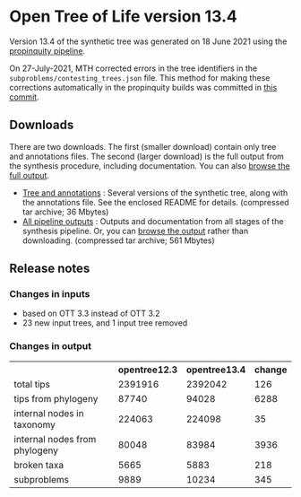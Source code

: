 # Open Tree of Life version 13.4

Version 13.4 of the synthetic tree was generated on 18 June 2021 using the [propinquity pipeline](https://github.com/OpenTreeOfLife/propinquity).

On 27-July-2021, MTH corrected errors in the tree identifiers in the `subproblems/contesting_trees.json` file. This method for making these corrections automatically in the propinquity builds was committed in [this commit](https://github.com/OpenTreeOfLife/propinquity/commit/2b2b65d18efe1dbf2141a9242b29e0a02ad41b58).

## Downloads
There are two downloads. The first (smaller download) contain only tree and annotations files. The second (larger download) is the full output from the synthesis procedure, including documentation. You can also [browse the full output](https://files.opentreeoflife.org/synthesis/opentree13.4/output/index.html).

* [Tree and annotations](https://files.opentreeoflife.org/synthesis/opentree13.4/opentree13.4tree.tgz) : Several versions of the synthetic tree, along with the annotations file. See the enclosed README for details. (compressed tar archive; 36 Mbytes)
* [All pipeline outputs](https://files.opentreeoflife.org/synthesis/opentree13.4/opentree13.4.tgz) : Outputs and documentation from all stages of the synthesis pipeline. Or, you can [browse the output](https://files.opentreeoflife.org/synthesis/opentree13.4/output/index.html) rather than downloading. (compressed tar archive; 561 Mbytes)

## Release notes

### Changes in inputs

* based on OTT 3.3 instead of OTT 3.2
* 23 new input trees, and 1 input tree removed

### Changes in output

<table class="table table-condensed">
   <tr><th><!--statistic-->&nbsp;</th><th>opentree12.3</th><th>opentree13.4</th><th>change</th></tr>
   <tr><td>total tips</td><td>2391916</td><td>2392042</td><td>126</td></tr>
   <tr><td>tips from phylogeny</td><td>87740</td><td>94028</td><td>6288</td></tr>
   <tr><td>internal nodes in taxonomy</td><td>224063</td><td>224098</td><td>35</td></tr>
   <tr><td>internal nodes from phylogeny</td><td>80048</td><td>83984</td><td>3936</td></tr>
   <tr><td>broken taxa</td><td>5665</td><td>5883</td><td>218</td></tr>
   <tr><td>subproblems</td><td>9889</td><td>10234</td><td>345</td></tr>
</table>
